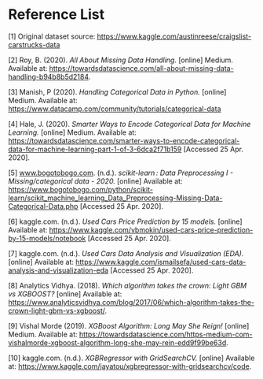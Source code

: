 # Reference List
[1] Original dataset source: https://www.kaggle.com/austinreese/craigslist-carstrucks-data 

[2] Roy, B. (2020). *All About Missing Data Handling.* [online] Medium. Available at: https://towardsdatascience.com/all-about-missing-data-handling-b94b8b5d2184.

[3] Manish, P (2020). *Handling Categorical Data in Python.* [online] Medium. Available at: https://www.datacamp.com/community/tutorials/categorical-data

[4] Hale, J. (2020). *Smarter Ways to Encode Categorical Data for Machine Learning.* [online] Medium. Available at: https://towardsdatascience.com/smarter-ways-to-encode-categorical-data-for-machine-learning-part-1-of-3-6dca2f71b159 [Accessed 25 Apr. 2020].

[5] www.bogotobogo.com. (n.d.). *scikit-learn : Data Preprocessing I - Missing/categorical data - 2020.* [online] Available at: https://www.bogotobogo.com/python/scikit-learn/scikit_machine_learning_Data_Preprocessing-Missing-Data-Categorical-Data.php [Accessed 25 Apr. 2020].

[6] kaggle.com. (n.d.). *Used Cars Price Prediction by 15 models.* [online] Available at: https://www.kaggle.com/vbmokin/used-cars-price-prediction-by-15-models/notebook [Accessed 25 Apr. 2020].

[7] kaggle.com. (n.d.). *Used Cars Data Analysis and Visualization (EDA).* [online] Available at: https://www.kaggle.com/ismailsefa/used-cars-data-analysis-and-visualization-eda [Accessed 25 Apr. 2020].

[8] Analytics Vidhya. (2018). *Which algorithm takes the crown: Light GBM vs XGBOOST?* [online] Available at: https://www.analyticsvidhya.com/blog/2017/06/which-algorithm-takes-the-crown-light-gbm-vs-xgboost/.

[9] Vishal Morde (2019). *XGBoost Algorithm: Long May She Reign!* [online] Medium. Available at: https://towardsdatascience.com/https-medium-com-vishalmorde-xgboost-algorithm-long-she-may-rein-edd9f99be63d.

[10] kaggle.com. (n.d.). *XGBRegressor with GridSearchCV.* [online] Available at: https://www.kaggle.com/jayatou/xgbregressor-with-gridsearchcv/code.
